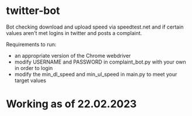 # twitter-bot
Bot checking download and upload speed via speedtest.net and if certain values aren't met logins in twitter and posts a complaint.

Requirements to run:
  - an appropriate version of the Chrome webdriver
  - modify USERNAME and PASSWORD in complaint_bot.py with your own in order to login
  - modify the min_dl_speed and min_ul_speed in main.py to meet your target values

# Working as of 22.02.2023
